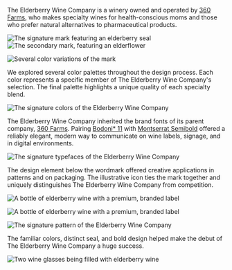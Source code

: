 The Elderberry Wine Company is a winery owned and operated by [360 Farms](/design/360-farms), who makes specialty wines for health-conscious moms and those who prefer natural alternatives to pharmaceutical products.

<div class="post--grid">
  <img alt="The signature mark featuring an elderberry seal" src="/_assets/images/wine/berries.png">
  <img alt="The secondary mark, featuring an elderflower" src="/_assets/images/wine/flower.png">
</div>

![Several color variations of the mark](/_assets/images/wine/logos.png)

We explored several color palettes throughout the design process. Each color represents a specific member of The Elderberry Wine Company's selection. The final palette highlights a unique quality of each specialty blend.

![The signature colors of the Elderberry Wine Company](/_assets/images/wine/colors.png)

The Elderberry Wine Company inherited the brand fonts of its parent company, [360 Farms](//bradeneast.com/work/360-farms). Pairing [Bodoni* 11](//indestructibletype.com/) with [Montserrat Semibold](//fonts.google.com/specimen/Montserrat) offered a reliably elegant, modern way to communicate on wine labels, signage, and in digital environments.

![The signature typefaces of the Elderberry Wine Company](/_assets/images/wine/fonts.png)

The design element below the wordmark offered creative applications in patterns and on packaging. The illustrative icon ties the mark together and uniquely distinguishes The Elderberry Wine Company from competition.

![A bottle of elderberry wine with a premium, branded label](/_assets/images/wine/bottle-white.jpg)

![A bottle of elderberry wine with a premium, branded label](/_assets/images/wine/bottle-red.jpg)

![The signature pattern of the Elderberry Wine Company](/_assets/images/wine/pattern.png)

The familiar colors, distinct seal, and bold design helped make the debut of The Elderberry Wine Company a huge success.

![Two wine glasses being filled with elderberry wine](/_assets/images/wine/sunset.jpg)